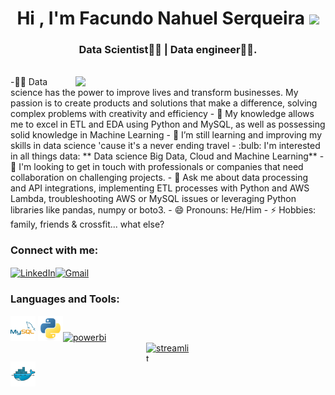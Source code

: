 <h1 align="center"><b>Hi , I'm Facundo Nahuel Serqueira </b><img src="https://media.giphy.com/media/hvRJCLFzcasrR4ia7z/giphy.gif" width="35"></h1>
<!--  -->
<h3 align="center">Data Scientist🕵️‍♂️ | Data engineer🧑‍🔧.</h3>
<br>

<div>
  <img align="right" src="https://media.giphy.com/media/qgQUggAC3Pfv687qPC/giphy.gif" width="400">
</div>
-🧑‍💻 Data science has the power to improve lives and transform businesses. My passion is to create products and solutions that make a difference, solving complex problems with creativity and efficiency
- 🔭 My knowledge allows me to excel in ETL and EDA using Python and MySQL, as well as possessing solid knowledge in Machine Learning
- 🌱 I’m still learning and improving my skills in data science 'cause it's a never ending travel
- :bulb: I'm interested in all things data: ** Data science Big Data, Cloud and Machine Learning**
- 👯 I'm looking to get in touch with professionals or companies that need collaboration on challenging projects. 
- 💬 Ask me about data processing and API integrations, implementing ETL processes with Python and AWS Lambda, troubleshooting AWS or MySQL issues or leveraging Python libraries like pandas, numpy or boto3.
- 😄 Pronouns: He/Him
- ⚡ Hobbies: family, friends & crossfit... what else?

  
<h3 align="left">Connect with me:</h3>
<p align="left">
  <a href="https://www.linkedin.com/in/facundo-nahuel-serqueira/" target="_blank" style="display: inline-block;">
    <img align="center"
      src="https://raw.githubusercontent.com/rahuldkjain/github-profile-readme-generator/master/src/images/icons/Social/linked-in-alt.svg"
      alt="LinkedIn" height="30" width="40"/><a href="mailto:nahuelfns@gmail.com" target="_blank" style="display: inline-block;"><img align="center"
      src="https://github.com/gauravghongde/social-icons/blob/master/SVG/Color/Gmail.svg"
      alt="Gmail" width="70" height="70"/>
  </a>
</p>
<h3 align="left">Languages and Tools:</h3>
<p align="left"> 
<img src="https://raw.githubusercontent.com/devicons/devicon/master/icons/mysql/mysql-original-wordmark.svg"alt="mysql" width="40" height="40"/> <a href="https://nodejs.org" target="_blank" rel="noreferrer"><img src="https://raw.githubusercontent.com/devicons/devicon/master/icons/python/python-original.svg" alt="python" width="40" height="40"/><img src="https://raw.githubusercontent.com/microsoft/PowerBI-Icons/main/SVG/Power-BI.svg" alt="powerbi" width="40" height="40"/><img 
    src="https://streamlit.io/images/brand/streamlit-logo-primary-colormark-darktext.png" 
    alt="streamlit" 
    style="display: block; margin: 0 auto; width: 70px; height: 30px; object-fit: contain;"/><img src="https://raw.githubusercontent.com/devicons/devicon/master/icons/docker/docker-original.svg" alt="docker" width="40" height="40"/>
<br>






<!--
**nahuelfns/nahuelfns** is a ✨ _special_ ✨ repository because its `README.md` (this file) appears on your GitHub profile.

